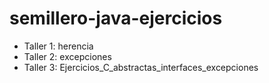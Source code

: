 # semillero-java-ejercicios

- Taller 1: herencia 
- Taller 2: excepciones
- Taller 3: Ejercicios_C_abstractas_interfaces_excepciones
